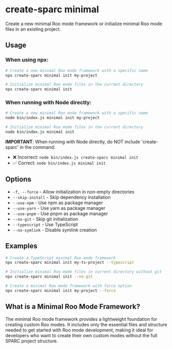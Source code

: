 # create-sparc minimal

Create a new minimal Roo mode framework or initialize minimal Roo mode files in an existing project.

## Usage

### When using npx:

```bash
# Create a new minimal Roo mode framework with a specific name
npx create-sparc minimal init my-project

# Initialize minimal Roo mode files in the current directory
npx create-sparc minimal init
```

### When running with Node directly:

```bash
# Create a new minimal Roo mode framework with a specific name
node bin/index.js minimal init my-project

# Initialize minimal Roo mode files in the current directory
node bin/index.js minimal init
```

**IMPORTANT**: When running with Node directly, do NOT include 'create-sparc' in the command:
- ❌ Incorrect: `node bin/index.js create-sparc minimal init`
- ✅ Correct: `node bin/index.js minimal init`

## Options

- `-f, --force` - Allow initialization in non-empty directories
- `--skip-install` - Skip dependency installation
- `--use-npm` - Use npm as package manager
- `--use-yarn` - Use yarn as package manager
- `--use-pnpm` - Use pnpm as package manager
- `--no-git` - Skip git initialization
- `--typescript` - Use TypeScript
- `--no-symlink` - Disable symlink creation

## Examples

```bash
# Create a TypeScript minimal Roo mode framework
npx create-sparc minimal init my-ts-project --typescript

# Initialize minimal Roo mode files in current directory without git
npx create-sparc minimal init --no-git

# Create a minimal Roo mode framework with force option
npx create-sparc minimal init my-project --force
```

## What is a Minimal Roo Mode Framework?

The minimal Roo mode framework provides a lightweight foundation for creating custom Roo modes. It includes only the essential files and structure needed to get started with Roo mode development, making it ideal for developers who want to create their own custom modes without the full SPARC project structure.